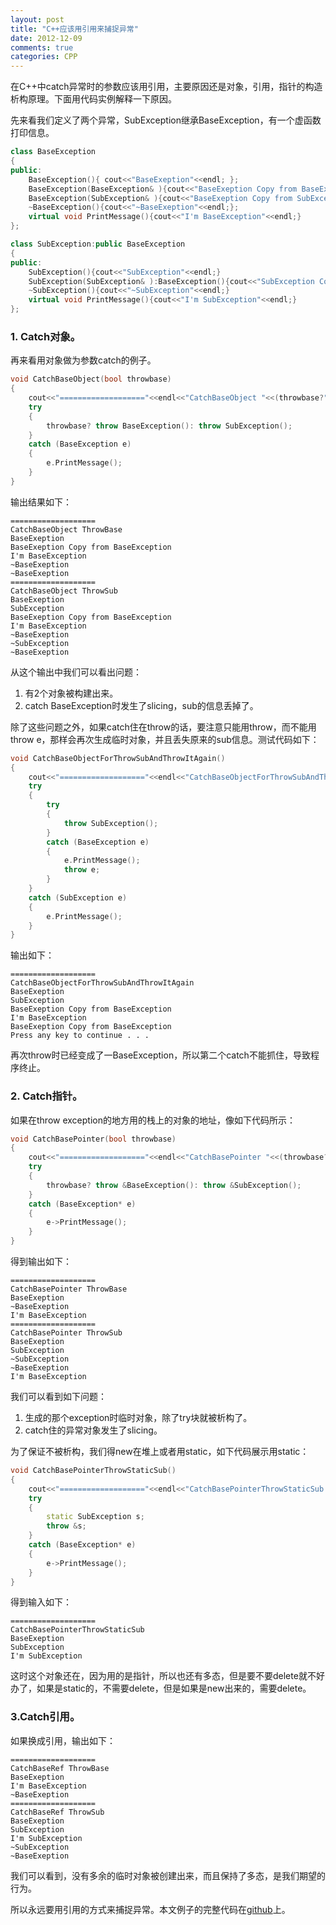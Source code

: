 ```yaml
---
layout: post
title: "C++应该用引用来捕捉异常"
date: 2012-12-09
comments: true
categories: CPP
---
```

<p>在C++中catch异常时的参数应该用引用，主要原因还是对象，引用，指针的构造析构原理。下面用代码实例解释一下原因。</p>  <p>先来看我们定义了两个异常，SubException继承BaseException，有一个虚函数打印信息。</p>  

```cpp
class BaseException
{
public:
    BaseException(){ cout<<"BaseExeption"<<endl; };
    BaseException(BaseException& ){cout<<"BaseExeption Copy from BaseException"<<endl;};
    BaseException(SubException& ){cout<<"BaseExeption Copy from SubException"<<endl;};
    ~BaseException(){cout<<"~BaseExeption"<<endl;};
    virtual void PrintMessage(){cout<<"I'm BaseException"<<endl;}
};

class SubException:public BaseException
{
public:
    SubException(){cout<<"SubException"<<endl;}
    SubException(SubException& ):BaseException(){cout<<"SubException Copy from SubException"<<endl;};
    ~SubException(){cout<<"~SubException"<<endl;}
    virtual void PrintMessage(){cout<<"I'm SubException"<<endl;}
};
```

<h3>1. Catch对象。</h3>

<p>再来看用对象做为参数catch的例子。</p>

```cpp
void CatchBaseObject(bool throwbase)
{
    cout<<"==================="<<endl<<"CatchBaseObject "<<(throwbase?"ThrowBase":"ThrowSub")<<endl;
    try
    {
        throwbase? throw BaseException(): throw SubException();
    }
    catch (BaseException e)
    {
        e.PrintMessage();
    }
}
```

<p>输出结果如下：</p>

```
===================
CatchBaseObject ThrowBase
BaseExeption
BaseExeption Copy from BaseException
I'm BaseException
~BaseExeption
~BaseExeption
===================
CatchBaseObject ThrowSub
BaseExeption
SubException
BaseExeption Copy from BaseException
I'm BaseException
~BaseExeption
~SubException
~BaseExeption
```

<p>从这个输出中我们可以看出问题：</p>

<ol>
  <li>有2个对象被构建出来。</li>

  <li>catch BaseException时发生了slicing，sub的信息丢掉了。</li>
</ol>

<p>除了这些问题之外，如果catch住在throw的话，要注意只能用throw，而不能用throw e，那样会再次生成临时对象，并且丢失原来的sub信息。测试代码如下：</p>

```cpp
void CatchBaseObjectForThrowSubAndThrowItAgain()
{
    cout<<"==================="<<endl<<"CatchBaseObjectForThrowSubAndThrowItAgain "<<endl;
    try
    {
        try
        {
            throw SubException();
        }
        catch (BaseException e)
        {
            e.PrintMessage();
            throw e;
        }
    }
    catch (SubException e)
    {
        e.PrintMessage();
    }
}
```

<p>输出如下：</p>

```
===================
CatchBaseObjectForThrowSubAndThrowItAgain
BaseExeption
SubException
BaseExeption Copy from BaseException
I'm BaseException
BaseExeption Copy from BaseException
Press any key to continue . . .
```

<p>再次throw时已经变成了一BaseException，所以第二个catch不能抓住，导致程序终止。</p>

<h3>2. Catch指针。</h3>

<p>如果在throw exception的地方用的栈上的对象的地址，像如下代码所示：</p>

```cpp
void CatchBasePointer(bool throwbase)
{
    cout<<"==================="<<endl<<"CatchBasePointer "<<(throwbase?"ThrowBase":"ThrowSub")<<endl;
    try
    {
        throwbase? throw &BaseException(): throw &SubException();
    }
    catch (BaseException* e)
    {
        e->PrintMessage();
    }
}
```

<p>得到输出如下：</p>

```
===================
CatchBasePointer ThrowBase
BaseExeption
~BaseExeption
I'm BaseException
===================
CatchBasePointer ThrowSub
BaseExeption
SubException
~SubException
~BaseExeption
I'm BaseException
```

<p>我们可以看到如下问题：</p>

<ol>
  <li>生成的那个exception时临时对象，除了try块就被析构了。</li>

  <li>catch住的异常对象发生了slicing。</li>
</ol>

<p>为了保证不被析构，我们得new在堆上或者用static，如下代码展示用static：</p>

```cpp
void CatchBasePointerThrowStaticSub()
{
    cout<<"==================="<<endl<<"CatchBasePointerThrowStaticSub "<<endl;
    try
    {
        static SubException s;
        throw &s;
    }
    catch (BaseException* e)
    {
        e->PrintMessage();
    }
}
```

<p>得到输入如下：</p>

```
===================
CatchBasePointerThrowStaticSub
BaseExeption
SubException
I'm SubException
```

<p>这时这个对象还在，因为用的是指针，所以也还有多态，但是要不要delete就不好办了，如果是static的，不需要delete，但是如果是new出来的，需要delete。</p>

<h3>3.Catch引用。</h3>

<p>如果换成引用，输出如下：</p>

```
===================
CatchBaseRef ThrowBase
BaseExeption
I'm BaseException
~BaseExeption
===================
CatchBaseRef ThrowSub
BaseExeption
SubException
I'm SubException
~SubException
~BaseExeption
```

我们可以看到，没有多余的临时对象被创建出来，而且保持了多态，是我们期望的行为。

<p>所以永远要用引用的方式来捕捉异常。本文例子的完整代码在<a href="https://github.com/fresky/CppExample">github</a>上。</p>